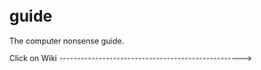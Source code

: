 # guide
The computer nonsense guide. 

Click on Wiki --------------------------------------------------->
